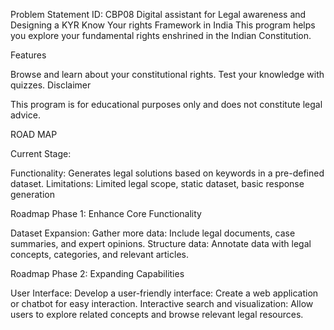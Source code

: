 Problem Statement ID: CBP08
Digital assistant for Legal awareness and Designing a KYR Know Your rights Framework in India
This program helps you explore your fundamental rights enshrined in the Indian Constitution.

Features

Browse and learn about your constitutional rights.
Test your knowledge with quizzes.
Disclaimer

This program is for educational purposes only and does not constitute legal advice.



ROAD MAP




Current Stage:

Functionality: Generates legal solutions based on keywords in a pre-defined dataset.
Limitations: Limited legal scope, static dataset, basic response generation

Roadmap Phase 1: Enhance Core Functionality

Dataset Expansion:
Gather more data: Include legal documents, case summaries, and expert opinions.
Structure data: Annotate data with legal concepts, categories, and relevant articles.

Roadmap Phase 2: Expanding Capabilities

User Interface:
Develop a user-friendly interface: Create a web application or chatbot for easy interaction.
Interactive search and visualization: Allow users to explore related concepts and browse relevant legal resources.

